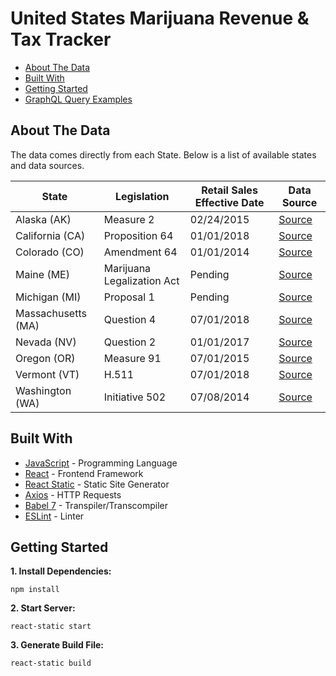 # United States Marijuana Revenue & Tax Tracker
*  [About The Data](#about-the-data)
*  [Built With](#built-with)
*  [Getting Started](#getting-started)
*  [GraphQL Query Examples](#graphql-query-examples)

## About The Data
The data comes directly from each State. Below is a list of available states and data sources.

| State              | Legislation                  | Retail Sales Effective Date | Data Source                      |
| -------------------| ---------------------------- | --------------------------- | -----------------
| Alaska (AK)        | Measure 2                    | 02/24/2015                  | [Source](http://tax.alaska.gov/programs/programs/reports/Index.aspx)
| California (CA)    | Proposition 64               | 01/01/2018                  | [Source]()
| Colorado (CO)      | Amendment 64                 | 01/01/2014                  | [Source](https://www.colorado.gov/pacific/revenue/colorado-marijuana-tax-data)
| Maine (ME)         | Marijuana Legalization Act   | Pending                     | [Source]()
| Michigan (MI)      | Proposal 1                   | Pending                     | [Source]()
| Massachusetts (MA) | Question 4                   | 07/01/2018                  | [Source]()
| Nevada (NV)        | Question 2                   | 01/01/2017                  | [Source](https://tax.nv.gov/Publications/Marijuana_Statistics_and_Reports/)
| Oregon (OR)        | Measure 91                   | 07/01/2015                  | [Source](https://www.oregon.gov/DOR/programs/gov-research/Pages/research-marijuana.aspx)
| Vermont (VT)       | H.511                        | 07/01/2018                  | [Source]()
| Washington (WA)    | Initiative 502               | 07/08/2014                  | [Source](https://lcb.wa.gov/about/annual-report)

## Built With
* [JavaScript](https://developer.mozilla.org/en-US/docs/Web/JavaScript) - Programming Language
* [React](https://reactjs.org) - Frontend Framework
* [React Static](https://react-static.js.org) - Static Site Generator
* [Axios](https://www.npmjs.com/package/axios) - HTTP Requests
* [Babel 7](https://babeljs.io) - Transpiler/Transcompiler
* [ESLint](https://eslint.org) - Linter

## Getting Started
**1. Install Dependencies:**
```
npm install
```

**2. Start Server:**
```
react-static start
```

**3. Generate Build File:**
```
react-static build
```